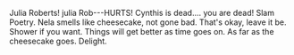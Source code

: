 Julia Roberts! julia Rob---HURTS! Cynthis is dead.... you are dead! Slam Poetry. Nela smells like cheesecake, not gone bad. That's okay, leave it be. Shower if you want. Things will get better as time goes on. As far as the cheesecake goes. Delight.